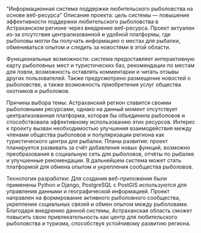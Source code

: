 "Информационная система поддержки любительского рыболовства на основе веб-ресурса"
Описание проекта: цель системы — повышение эффективности поддержки любительского рыболовства в Астраханском регионе через внедрение веб-ресурса. Проект актуален из-за отсутствия централизованной и удобной платформы, где рыболовы могли бы получать информацию о местах для рыбалки, обмениваться опытом и следить за новостями в этой области.

Функциональные возможности: система предоставляет интерактивную карту рыболовных мест и туристических баз, рекомендации по местам для ловли, возможность оставлять комментарии и читать отзывы других пользователей. Также предусмотрено размещение новостей о рыболовстве, а также возможность приобретения услуг общества охотников и рыболовов.

Причины выбора темы: Астраханский регион славится своими рыболовными ресурсами, однако на данный момент отсутствует централизованная платформа, которая бы объединила рыболовов и способствовала эффективному использованию этих ресурсов. Интерес к проекту вызван необходимостью улучшения взаимодействия между членами общества рыболовов и популяризации региона как туристического центра для рыбалки.
Планы развития: проект планируется развивать за счёт добавления новых функций, возможно преобразования в социальную сеть для рыболовов, отчёты по рыбалке и улучшенные рекомендации. В дальнейшем система может стать платформой для обмена опытом и укрепления сообщества рыболовов.

Технологии разработки: Для создания веб-приложения были применены Python и Django, PostgreSQL с PostGIS используются для управления данными и географической информацией.
Проект направлен на формирование активного рыболовного сообщества, укрепление социальных связей и обмен опытом между рыболовами. Благодаря внедрению данной системы, Астраханская область сможет повысить свою привлекательность как центр для любительского рыболовства и туризма, способствуя устойчивому развитию региона.
